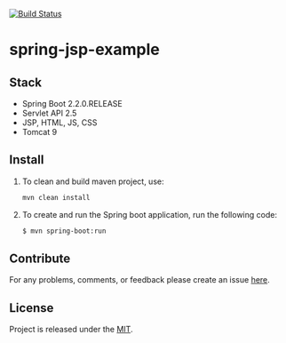 [![Build Status](https://travis-ci.org/egnaf/spring-jsp-example.svg)](https://travis-ci.org/egnaf/spring-jsp-example)

# spring-jsp-example

## Stack
- Spring Boot 2.2.0.RELEASE
- Servlet API 2.5
- JSP, HTML, JS, CSS
- Tomcat 9

## Install
1. To clean and build maven project, use:
    ```bash
    mvn clean install
    ```
2. To create and run the Spring boot application, run the following code:
    ```bash
    $ mvn spring-boot:run
    ```

## Contribute
For any problems, comments, or feedback please create an issue 
[here](https://github.com/egnaf/spring-web-jsp-example/issues).
<br>

## License
Project is released under the [MIT](https://en.wikipedia.org/wiki/MIT_License).
